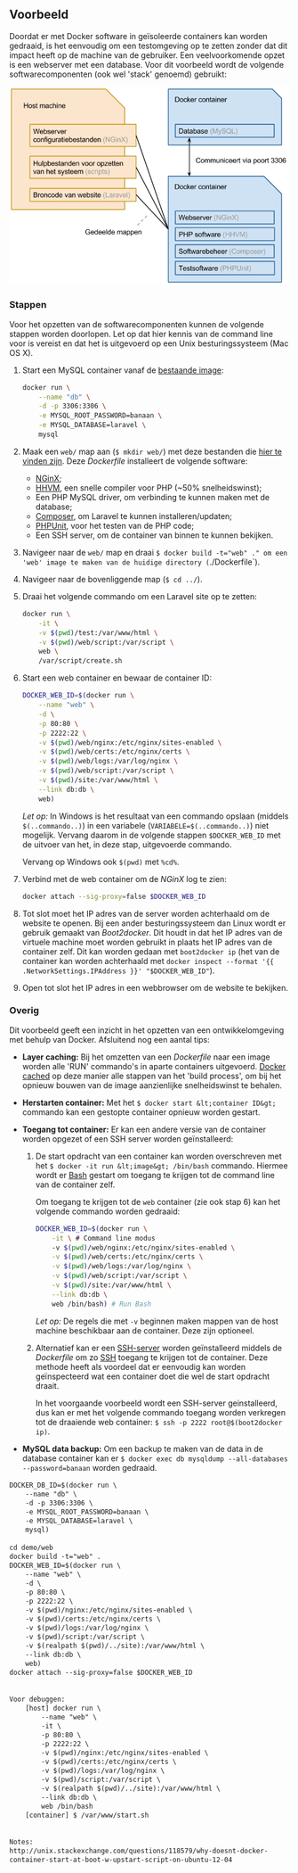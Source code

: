 ## Voorbeeld

Doordat er met Docker software in geïsoleerde containers kan worden gedraaid, is het eenvoudig om een testomgeving op te zetten zonder dat dit impact heeft op de machine van de gebruiker. Een veelvoorkomende opzet is een webserver met een database. Voor dit voorbeeld wordt de volgende softwarecomponenten (ook wel 'stack' genoemd) gebruikt:

![Stack](../../assets/testconfiguratie-stack.png)

### Stappen

Voor het opzetten van de softwarecomponenten kunnen de volgende stappen worden doorlopen. Let op dat hier kennis van de command line voor is vereist en dat het is uitgevoerd op een Unix besturingssysteem (Mac OS X).

1. Start een MySQL container vanaf de [bestaande image](https://registry.hub.docker.com/_/mysql/):

	```bash
	docker run \
		--name "db" \
		-d -p 3306:3306 \
		-e MYSQL_ROOT_PASSWORD=banaan \
		-e MYSQL_DATABASE=laravel \
		mysql
	```

2. Maak een `web/` map aan (`$ mkdir web/`) met deze bestanden die [hier te vinden zijn](https://github.com/MalcolmK/thema-4.2-se-leertaken/tree/master/onderzoek/demo/web). Deze _Dockerfile_ installeert de volgende software:

	- [NGinX](http://nginx.org/en/);
	- [HHVM](http://hhvm.com/), een snelle compiler voor PHP (~50% snelheidswinst);
	- Een PHP MySQL driver, om verbinding te kunnen maken met de database;
	- [Composer](https://getcomposer.org/), om Laravel te kunnen installeren/updaten;
	- [PHPUnit](https://phpunit.de/), voor het testen van de PHP code;
	- Een SSH server, om de container van binnen te kunnen bekijken.

3. Navigeer naar de `web/` map en draai `$ docker build -t="web" ." om een 'web' image te maken van de huidige directory (`./Dockerfile`).

4. Navigeer naar de bovenliggende map (`$ cd ../`).

5. Draai het volgende commando om een Laravel site op te zetten:

	```bash
	docker run \
		-it \
		-v $(pwd)/test:/var/www/html \
		-v $(pwd)/web/script:/var/script \
		web \
		/var/script/create.sh
	```

6. Start een web container en bewaar de container ID:

	```bash
	DOCKER_WEB_ID=$(docker run \
		--name "web" \
		-d \
		-p 80:80 \
		-p 2222:22 \
		-v $(pwd)/web/nginx:/etc/nginx/sites-enabled \
		-v $(pwd)/web/certs:/etc/nginx/certs \
		-v $(pwd)/web/logs:/var/log/nginx \
		-v $(pwd)/web/script:/var/script \
		-v $(pwd)/site:/var/www/html \
		--link db:db \
		web)
	```

	_Let op:_ In Windows is het resultaat van een commando opslaan (middels `$(..commando..)`) in een variabele (`VARIABELE=$(..commando..)`) niet mogelijk. Vervang daarom in de volgende stappen `$DOCKER_WEB_ID` met de uitvoer van het, in deze stap, uitgevoerde commando.

	Vervang op Windows ook `$(pwd)` met `%cd%`.

7. Verbind met de web container om de _NGinX_ log te zien:

	```bash
	docker attach --sig-proxy=false $DOCKER_WEB_ID
	```

8. Tot slot moet het IP adres van de server worden achterhaald om de website te openen. Bij een ander besturingssysteem dan Linux wordt er gebruik gemaakt van _Boot2docker_. Dit houdt in dat het IP adres van de virtuele machine moet worden gebruikt in plaats het IP adres van de container zelf. Dit kan worden gedaan met `boot2docker ip` (het van de container kan worden achterhaald met `docker inspect --format '{{ .NetworkSettings.IPAddress }}' "$DOCKER_WEB_ID"`).

9. Open tot slot het IP adres in een webbrowser om de website te bekijken.

### Overig

Dit voorbeeld geeft een inzicht in het opzetten van een ontwikkelomgeving met behulp van Docker. Afsluitend nog een aantal tips:

- __Layer caching:__ Bij het omzetten van een _Dockerfile_ naar een image worden alle 'RUN' commando's in aparte containers uitgevoerd. [Docker cached](https://docs.docker.com/articles/dockerfile_best-practices/#build-cache) op deze manier alle stappen van het 'build process', om bij het opnieuw bouwen van de image aanzienlijke snelheidswinst te behalen.

- __Herstarten container:__ Met het `$ docker start &lt;container ID&gt;` commando kan een gestopte container opnieuw worden gestart.

- __Toegang tot container:__ Er kan een andere versie van de container worden opgezet of een SSH server worden geïnstalleerd:

	1. De start opdracht van een container kan worden overschreven met het `$ docker -it run &lt;image&gt; /bin/bash` commando. Hiermee wordt er [Bash](http://www.gnu.org/software/bash/) gestart om toegang te krijgen tot de command line van de container zelf.

		Om toegang te krijgen tot de `web` container (zie ook stap 6) kan het volgende commando worden gedraaid:

		```bash
		DOCKER_WEB_ID=$(docker run \
			-it \ # Command line modus
			-v $(pwd)/web/nginx:/etc/nginx/sites-enabled \
			-v $(pwd)/web/certs:/etc/nginx/certs \
			-v $(pwd)/web/logs:/var/log/nginx \
			-v $(pwd)/web/script:/var/script \
			-v $(pwd)/site:/var/www/html \
			--link db:db \
			web /bin/bash) # Run Bash
		```

		_Let op:_ De regels die met `-v` beginnen maken mappen van de host machine beschikbaar aan de container. Deze zijn optioneel.

	2. Alternatief kan er een [SSH-server](http://en.wikipedia.org/wiki/Comparison_of_SSH_servers) worden geïnstalleerd middels de _Dockerfile_ om zo [SSH](http://en.wikipedia.org/wiki/Secure_Shell) toegang te krijgen tot de container. Deze methode heeft als voordeel dat er eenvoudig kan worden geïnspecteerd wat een container doet die wel de start opdracht draait.

		In het voorgaande voorbeeld wordt een SSH-server geinstalleerd, dus kan er met het volgende commando toegang worden verkregen tot de draaiende web container: `$ ssh -p 2222 root@$(boot2docker ip)`.

- __MySQL data backup:__ Om een backup te maken van de data in de database container kan er `$ docker exec db mysqldump --all-databases --password=banaan` worden gedraaid.




```
DOCKER_DB_ID=$(docker run \
	--name "db" \
	-d -p 3306:3306 \
	-e MYSQL_ROOT_PASSWORD=banaan \
	-e MYSQL_DATABASE=laravel \
	mysql)

cd demo/web
docker build -t="web" .
DOCKER_WEB_ID=$(docker run \
	--name "web" \
	-d \
	-p 80:80 \
	-p 2222:22 \
	-v $(pwd)/nginx:/etc/nginx/sites-enabled \
	-v $(pwd)/certs:/etc/nginx/certs \
	-v $(pwd)/logs:/var/log/nginx \
	-v $(pwd)/script:/var/script \
	-v $(realpath $(pwd)/../site):/var/www/html \
	--link db:db \
	web)
docker attach --sig-proxy=false $DOCKER_WEB_ID


Voor debuggen:
	[host] docker run \
		--name "web" \
		-it \
		-p 80:80 \
		-p 2222:22 \
		-v $(pwd)/nginx:/etc/nginx/sites-enabled \
		-v $(pwd)/certs:/etc/nginx/certs \
		-v $(pwd)/logs:/var/log/nginx \
		-v $(pwd)/script:/var/script \
		-v $(realpath $(pwd)/../site):/var/www/html \
		--link db:db \
		web /bin/bash
	[container] $ /var/www/start.sh


Notes:
http://unix.stackexchange.com/questions/118579/why-doesnt-docker-container-start-at-boot-w-upstart-script-on-ubuntu-12-04
```
